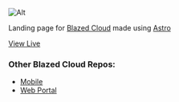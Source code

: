 ![Alt](https://repobeats.axiom.co/api/embed/c517242a91d3a3f52c5184af875563dbdca594c6.svg "Repobeats analytics image")

Landing page for [Blazed Cloud](https://github.com/TheRedSpy15/blazedcloud) made using [Astro](https://astro.build/)

[View Live](https://blazedcloud.com)

### Other Blazed Cloud Repos:
- [Mobile](https://github.com/TheRedSpy15/blazedcloud)
- [Web Portal](https://github.com/TheRedSpy15/blazedcloud-web)
